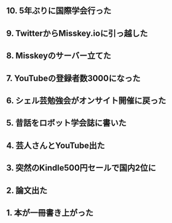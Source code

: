 ## 10. 5年ぶりに国際学会行った

## 9. TwitterからMisskey.ioに引っ越した

## 8. Misskeyのサーバー立てた

## 7. YouTubeの登録者数3000になった

## 6. シェル芸勉強会がオンサイト開催に戻った

## 5. 昔話をロボット学会誌に書いた

## 4. 芸人さんとYouTube出た

## 3. 突然のKindle500円セールで国内2位に

## 2. 論文出た

## 1. 本が一冊書き上がった

